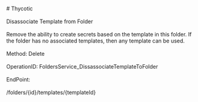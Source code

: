 <br>#     Thycotic</br>
<br>Disassociate Template from Folder</br>
<br>Remove the ability to create secrets based on the template in this folder. If the folder has no associated templates, then any template can be used.</br>
<br>Method: Delete</br>
<br>OperationID: FoldersService_DissassociateTemplateToFolder</br>
<br>EndPoint:</br>
<br>/folders/{id}/templates/{templateId}</br>
